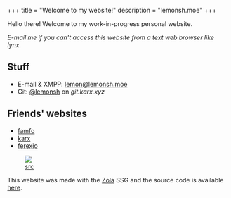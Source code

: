 +++
title = "Welcome to my website!"
description = "lemonsh.moe"
+++

Hello there!
Welcome to my work-in-progress personal website.

*E-mail me if you can't access this website from a text web browser like lynx.*

## Stuff
* E-mail & XMPP: [lemon@lemonsh.moe](mailto:lemon@lemonsh.moe)
* Git: [@lemonsh](https://git.karx.xyz/lemonsh) on *git.karx.xyz*

## Friends' websites
* [famfo](https://famfo.xyz)
* [karx](https://karx.xyz)
* [ferexio](https://fx.vc-mp.eu)

<figure>
    <img src="/okayucat.png" class="inlineimg">
    <figcaption>
        <a href="https://twitter.com/kinka0703/status/1236537300693028866">src</a>
    </figcaption>
</figure>

This website was made with the [Zola](https://getzola.org) SSG and the source code is available [here](https://github.com/lemon-sh/lemonsh.moe).
